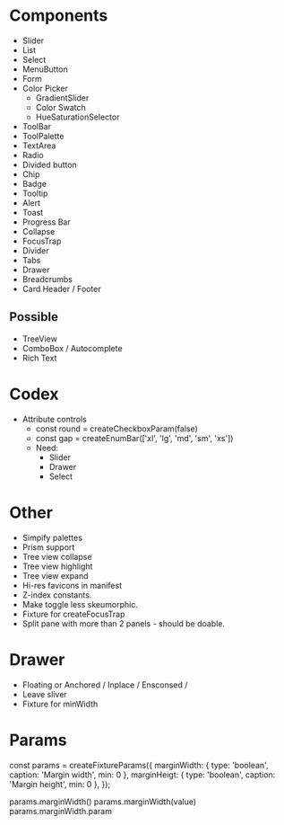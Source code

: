 # Components

* Slider
* List
* Select
* MenuButton
* Form
* Color Picker
  * GradientSlider
  * Color Swatch
  * HueSaturationSelector
* ToolBar
* ToolPalette
* TextArea
* Radio
* Divided button
* Chip
* Badge
* Tooltip
* Alert
* Toast
* Progress Bar
* Collapse
* FocusTrap
* Divider
* Tabs
* Drawer
* Breadcrumbs
* Card Header / Footer

## Possible

* TreeView
* ComboBox / Autocomplete
* Rich Text

# Codex

* Attribute controls
  * const round = createCheckboxParam(false)
  * const gap = createEnumBar(['xl', 'lg', 'md', 'sm', 'xs'])
  * Need:
    * Slider
    * Drawer
    * Select

# Other

* Simpify palettes
* Prism support
* Tree view collapse
* Tree view highlight
* Tree view expand
* Hi-res favicons in manifest
* Z-index constants.
* Make toggle less skeumorphic.
* Fixture for createFocusTrap
* Split pane with more than 2 panels - should be doable.

# Drawer

  * Floating or Anchored / Inplace / Ensconsed /
  * Leave sliver
  * Fixture for minWidth

# Params

const params = createFixtureParams({
  marginWidth: { type: 'boolean', caption: 'Margin width', min: 0 },
  marginHeigt: { type: 'boolean', caption: 'Margin height', min: 0 },
});

params.marginWidth()
params.marginWidth(value)
params.marginWidth.param
